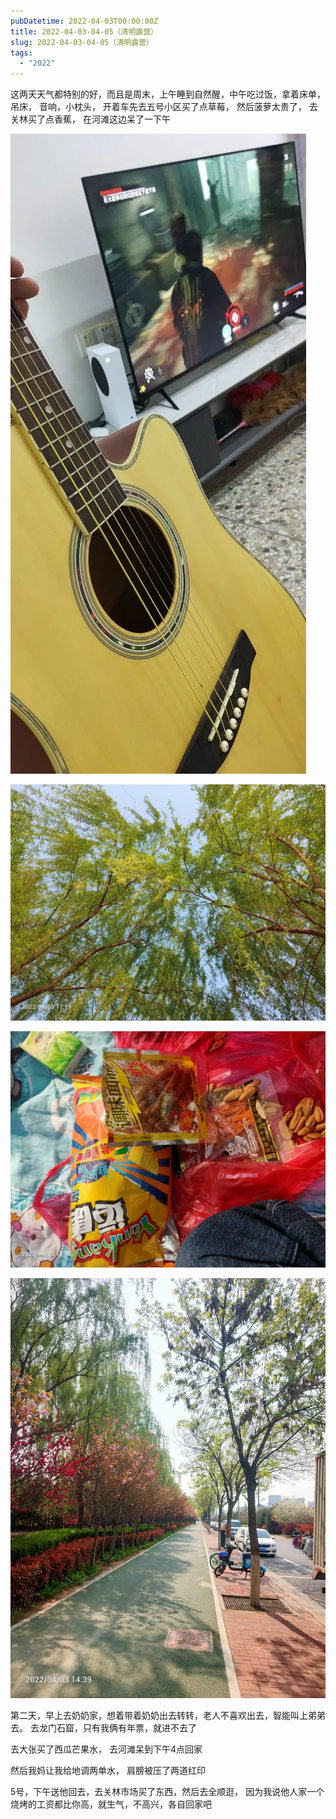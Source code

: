 ```yaml
---
pubDatetime: 2022-04-03T00:00:00Z
title: 2022-04-03-04-05（清明露营）
slug: 2022-04-03-04-05（清明露营）
tags:
  - "2022"
---
```


这两天天气都特别的好，而且是周末，上午睡到自然醒，中午吃过饭，拿着床单，吊床， 音响，小枕头， 开着车先去五号小区买了点草莓， 然后菠萝太贵了， 去关林买了点香蕉， 在河滩这边呆了一下午

![](../../img/6904315-e69c9a80585cb3a2.jpg)

![](../../img/6904315-8684cfb9a586d57a.jpg)

![](../../img/6904315-f6c20de6f3c1ec4b.jpg)

![](../../img/6904315-5eb226f021772798.jpg)

第二天，早上去奶奶家，想着带着奶奶出去转转，老人不喜欢出去，智能叫上弟弟去。 去龙门石窟，只有我俩有年票，就进不去了

去大张买了西瓜芒果水， 去河滩呆到下午4点回家

然后我妈让我给地调两单水， 肩膀被压了两道红印

5号，下午送他回去，去关林市场买了东西，然后去全顺逛， 因为我说他人家一个烧烤的工资都比你高，就生气，不高兴，各自回家吧

